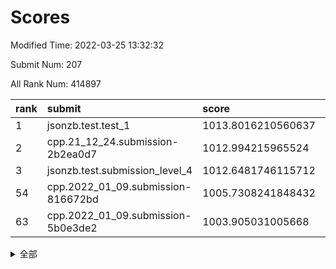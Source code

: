 # Scores

Modified Time: 2022-03-25 13:32:32

Submit Num: 207

All Rank Num: 414897

| rank |               submit               |       score        |       sigma        | pk_num |
| :--- | :--------------------------------- | :----------------- | :----------------- | :----- |
| 1    | jsonzb.test.test_1                 | 1013.8016210560637 | 0.8297191015728755 | 8019   |
| 2    | cpp.21_12_24.submission-2b2ea0d7   | 1012.994215965524  | 0.8163695941706844 | 8018   |
| 3    | jsonzb.test.submission_level_4     | 1012.6481746115712 | 0.7993660051622868 | 8017   |
| 54   | cpp.2022_01_09.submission-816672bd | 1005.7308241848432 | 0.7158213501948754 | 8016   |
| 63   | cpp.2022_01_09.submission-5b0e3de2 | 1003.905031005668  | 0.7326384397554359 | 8022   |


<details>
<summary>全部</summary>

| rank |                 submit                 |       score        |       sigma        | pk_num |
| :--- | :------------------------------------- | :----------------- | :----------------- | :----- |
| 1    | jsonzb.test.test_1                     | 1013.8016210560637 | 0.8297191015728755 | 8019   |
| 2    | cpp.21_12_24.submission-2b2ea0d7       | 1012.994215965524  | 0.8163695941706844 | 8018   |
| 3    | jsonzb.test.submission_level_4         | 1012.6481746115712 | 0.7993660051622868 | 8017   |
| 4    | gobigger.level_3.submission_level_3_30 | 1012.3324518806166 | 0.7702698248945424 | 8015   |
| 5    | gobigger.level_3.submission_level_3_22 | 1011.2677604485098 | 0.7693318580158831 | 8013   |
| 6    | gobigger.level_3.submission_level_3_27 | 1010.8875769937888 | 0.7616551742311266 | 8017   |
| 7    | gobigger.level_3.submission_level_3_45 | 1010.7819546473285 | 0.7735099609899867 | 8011   |
| 8    | gobigger.level_3.submission_level_3_32 | 1010.7735946503785 | 0.8014776490584915 | 8019   |
| 9    | gobigger.level_3.submission_level_3_40 | 1010.6910362675161 | 0.7609547805017588 | 8014   |
| 10   | gobigger.level_3.submission_level_3_19 | 1010.6363111580085 | 0.7610086244119098 | 8015   |
| 11   | gobigger.level_3.submission_level_3_43 | 1010.6351602633182 | 0.7781808139132286 | 8019   |
| 12   | gobigger.level_3.submission_level_3_18 | 1010.3468327579421 | 0.7773342151971557 | 8014   |
| 13   | gobigger.level_3.submission_level_3_1  | 1010.3254716047699 | 0.7833683441070501 | 8016   |
| 14   | gobigger.level_3.submission_level_3_3  | 1010.3080216271845 | 0.7668295556140037 | 8014   |
| 15   | gobigger.level_3.submission_level_3_13 | 1010.2243128523584 | 0.7594230172598883 | 8017   |
| 16   | gobigger.level_3.submission_level_3_28 | 1010.2178362119645 | 0.7664596732147892 | 8023   |
| 17   | gobigger.level_3.submission_level_3_25 | 1010.1739699343166 | 0.768901515959804  | 8015   |
| 18   | gobigger.level_3.submission_level_3_49 | 1010.1272323381565 | 0.7522444122509974 | 8014   |
| 19   | gobigger.level_3.submission_level_3_11 | 1010.118390130659  | 0.7551370204766323 | 8017   |
| 20   | gobigger.level_3.submission_level_3_23 | 1010.0807316915477 | 0.7591403775748147 | 8019   |
| 21   | gobigger.level_3.submission_level_3_26 | 1010.0729568637785 | 0.7656336511522267 | 8018   |
| 22   | gobigger.level_3.submission_level_3_47 | 1010.07037699738   | 0.76080271203037   | 8022   |
| 23   | gobigger.level_3.submission_level_3_16 | 1010.064135059434  | 0.7791064732370105 | 8018   |
| 24   | gobigger.level_3.submission_level_3_36 | 1010.0467249573796 | 0.7457432276856059 | 8017   |
| 25   | gobigger.level_3.submission_level_3_39 | 1010.0006004379003 | 0.7641047601083407 | 8023   |
| 26   | gobigger.level_3.submission_level_3_5  | 1009.9971819792615 | 0.747768912071271  | 8022   |
| 27   | gobigger.level_3.submission_level_3_6  | 1009.8925842812929 | 0.7382632547051393 | 8018   |
| 28   | gobigger.level_3.submission_level_3_21 | 1009.890341488351  | 0.7477541069027028 | 8011   |
| 29   | gobigger.level_3.submission_level_3_46 | 1009.780811600752  | 0.7419393027828701 | 8019   |
| 30   | gobigger.level_3.submission_level_3_8  | 1009.7442641174168 | 0.7478339074868283 | 8019   |
| 31   | gobigger.level_3.submission_level_3_24 | 1009.740102179381  | 0.7546343387691798 | 8020   |
| 32   | gobigger.level_3.submission_level_3_14 | 1009.7265794098581 | 0.7467656661490086 | 8016   |
| 33   | gobigger.level_3.submission_level_3_48 | 1009.7179179649905 | 0.7484110730217407 | 8017   |
| 34   | gobigger.level_3.submission_level_3_2  | 1009.7013477220747 | 0.7524945875832113 | 8015   |
| 35   | gobigger.level_3.submission_level_3_10 | 1009.6982599682907 | 0.7435508051846846 | 8016   |
| 36   | gobigger.level_3.submission_level_3_35 | 1009.6370633901254 | 0.7450318696640853 | 8020   |
| 37   | gobigger.level_3.submission_level_3_33 | 1009.487178032397  | 0.7720517118582476 | 8024   |
| 38   | gobigger.level_3.submission_level_3_41 | 1009.3893718039169 | 0.7500033096305798 | 8019   |
| 39   | gobigger.level_3.submission_level_3_34 | 1009.3769779114369 | 0.7351087490759757 | 8018   |
| 40   | gobigger.level_3.submission_level_3_7  | 1009.352021759209  | 0.7580863657314104 | 8020   |
| 41   | gobigger.level_3.submission_level_3_44 | 1009.2798714391582 | 0.7361792141008192 | 8024   |
| 42   | gobigger.level_3.submission_level_3_15 | 1009.2468218172868 | 0.7518192509826672 | 8016   |
| 43   | gobigger.level_3.submission_level_3_12 | 1009.2291484518454 | 0.7488200873994353 | 8020   |
| 44   | gobigger.level_3.submission_level_3_42 | 1009.1898089855888 | 0.748055504055211  | 8020   |
| 45   | gobigger.level_3.submission_level_3_4  | 1009.0834868786943 | 0.7497970615174336 | 8020   |
| 46   | gobigger.level_3.submission_level_3_37 | 1008.9810506698161 | 0.7625559378585622 | 8021   |
| 47   | gobigger.level_3.submission_level_3_29 | 1008.9631840861778 | 0.7531072994612736 | 8012   |
| 48   | gobigger.level_3.submission_level_3_31 | 1008.9563489241241 | 0.7591949779050545 | 8020   |
| 49   | gobigger.level_3.submission_level_3_9  | 1008.920227898831  | 0.7449553894496986 | 8018   |
| 50   | gobigger.level_3.submission_level_3_17 | 1008.8033415005536 | 0.7281805772295701 | 8013   |
| 51   | gobigger.level_3.submission_level_3_20 | 1008.603997159979  | 0.7327755936472624 | 8019   |
| 52   | gobigger.level_3.submission_level_3_0  | 1008.3256904620462 | 0.7390265276498428 | 8023   |
| 53   | gobigger.level_3.submission_level_3_38 | 1008.1285452711528 | 0.7277349973661457 | 8018   |
| 54   | cpp.2022_01_09.submission-816672bd     | 1005.7308241848432 | 0.7158213501948754 | 8016   |
| 55   | gobigger.level_1.submission_level_1_15 | 1004.8854699425837 | 0.726094016727844  | 8021   |
| 56   | gobigger.level_1.submission_level_1_6  | 1004.5745634839597 | 0.7203576777733893 | 8018   |
| 57   | gobigger.level_1.submission_level_1_24 | 1004.5554849375844 | 0.7304229460082036 | 8015   |
| 58   | gobigger.level_1.submission_level_1_2  | 1004.4228463809541 | 0.7046472280770796 | 8017   |
| 59   | gobigger.level_1.submission_level_1_13 | 1004.2612856768702 | 0.7048676026557217 | 8014   |
| 60   | gobigger.level_1.submission_level_1_17 | 1004.1857871328195 | 0.7299956304122707 | 8020   |
| 61   | gobigger.level_1.submission_level_1_12 | 1004.1715845648722 | 0.7182100789866274 | 8017   |
| 62   | gobigger.level_1.submission_level_1_7  | 1004.0633855626483 | 0.7192575534398327 | 8017   |
| 63   | cpp.2022_01_09.submission-5b0e3de2     | 1003.905031005668  | 0.7326384397554359 | 8022   |
| 64   | gobigger.level_1.submission_level_1_19 | 1003.9015320510483 | 0.709331380896833  | 8013   |
| 65   | gobigger.level_1.submission_level_1_34 | 1003.8879048947176 | 0.7085182005333595 | 8012   |
| 66   | gobigger.level_1.submission_level_1_11 | 1003.8658054364479 | 0.7140458168840901 | 8018   |
| 67   | gobigger.level_1.submission_level_1_46 | 1003.8401415389843 | 0.72774806685179   | 8020   |
| 68   | gobigger.level_1.submission_level_1_38 | 1003.7877189397503 | 0.7122470694351642 | 8017   |
| 69   | gobigger.level_1.submission_level_1_16 | 1003.6774645654298 | 0.7130154677331635 | 8018   |
| 70   | gobigger.level_1.submission_level_1_21 | 1003.6629167354247 | 0.7021626012895182 | 8013   |
| 71   | gobigger.level_1.submission_level_1_10 | 1003.6417921600798 | 0.7164263719811937 | 8013   |
| 72   | gobigger.level_1.submission_level_1_31 | 1003.5679357639865 | 0.7181532734510145 | 8014   |
| 73   | gobigger.level_1.submission_level_1_23 | 1003.5514927270291 | 0.7136696628832854 | 8014   |
| 74   | gobigger.level_1.submission_level_1_45 | 1003.5008677061984 | 0.7087414036342523 | 8016   |
| 75   | gobigger.level_1.submission_level_1_9  | 1003.4950182072325 | 0.7053652514532426 | 8017   |
| 76   | gobigger.level_1.submission_level_1_47 | 1003.4320871213192 | 0.7159825791065686 | 8023   |
| 77   | gobigger.level_1.submission_level_1_35 | 1003.3961103142902 | 0.7120960276717233 | 8016   |
| 78   | gobigger.level_1.submission_level_1_0  | 1003.3839324097374 | 0.7074815712412171 | 8018   |
| 79   | gobigger.level_1.submission_level_1_36 | 1003.3698188564628 | 0.7235611977077337 | 8024   |
| 80   | gobigger.level_1.submission_level_1_42 | 1003.3289956191347 | 0.729166393943695  | 8022   |
| 81   | gobigger.level_1.submission_level_1_27 | 1003.3271707105977 | 0.7050604168971392 | 8018   |
| 82   | gobigger.level_1.submission_level_1_14 | 1003.3238196140372 | 0.7194322780262282 | 8016   |
| 83   | gobigger.level_1.submission_level_1_49 | 1003.3152755709617 | 0.7231734761101858 | 8018   |
| 84   | gobigger.level_1.submission_level_1_28 | 1003.2157053680882 | 0.7142574947593617 | 8018   |
| 85   | gobigger.level_1.submission_level_1_37 | 1003.1549044627285 | 0.7046802388053904 | 8011   |
| 86   | gobigger.level_1.submission_level_1_40 | 1003.0937806818846 | 0.719629764854123  | 8023   |
| 87   | gobigger.level_1.submission_level_1_44 | 1003.0096455985691 | 0.708889469010348  | 8019   |
| 88   | gobigger.level_1.submission_level_1_43 | 1002.9934229340734 | 0.7210831577013209 | 8016   |
| 89   | gobigger.level_1.submission_level_1_30 | 1002.9591874684866 | 0.7186367707543021 | 8019   |
| 90   | gobigger.level_1.submission_level_1_5  | 1002.9446998479973 | 0.7068021397597136 | 8020   |
| 91   | gobigger.level_1.submission_level_1_26 | 1002.8685985074993 | 0.7166569334160978 | 8023   |
| 92   | gobigger.level_1.submission_level_1_25 | 1002.8654591089997 | 0.7158243752898906 | 8016   |
| 93   | gobigger.level_1.submission_level_1_29 | 1002.8498995902578 | 0.7049007301881564 | 8021   |
| 94   | gobigger.level_1.submission_level_1_4  | 1002.8476027035338 | 0.7081277372919267 | 8016   |
| 95   | gobigger.level_1.submission_level_1_8  | 1002.8438974007105 | 0.7143106389488189 | 8022   |
| 96   | gobigger.level_1.submission_level_1_41 | 1002.8272876285691 | 0.7245390539070284 | 8016   |
| 97   | gobigger.level_1.submission_level_1_20 | 1002.7326217828723 | 0.7200200533099604 | 8018   |
| 98   | gobigger.level_1.submission_level_1_39 | 1002.6813079818234 | 0.7146376113595844 | 8020   |
| 99   | gobigger.level_1.submission_level_1_3  | 1002.5477138403929 | 0.7098513905659735 | 8022   |
| 100  | gobigger.level_1.submission_level_1_22 | 1002.5417043341826 | 0.7163941119031063 | 8016   |
| 101  | gobigger.level_1.submission_level_1_18 | 1002.4996808365992 | 0.7113212474504755 | 8011   |
| 102  | gobigger.level_1.submission_level_1_48 | 1002.493262362137  | 0.7225124898580599 | 8018   |
| 103  | gobigger.level_1.submission_level_1_32 | 1002.4617275956849 | 0.7156979764534593 | 8021   |
| 104  | gobigger.level_1.submission_level_1_1  | 1002.417824098827  | 0.7166433984949057 | 8020   |
| 105  | gobigger.level_1.submission_level_1_33 | 1001.9718071403227 | 0.7184836983532713 | 8016   |
| 106  | gobigger.random.submission_random_24   | 997.8711607242287  | 0.7148838773963008 | 8016   |
| 107  | gobigger.random.submission_random_41   | 997.4474054577264  | 0.7024992364191484 | 8011   |
| 108  | gobigger.random.submission_random_35   | 997.242578122781   | 0.7084408000937148 | 8016   |
| 109  | gobigger.random.submission_random_14   | 997.1850416272712  | 0.7108427599700435 | 8017   |
| 110  | gobigger.random.submission_random_31   | 997.0179056653816  | 0.7158133980400705 | 8020   |
| 111  | gobigger.random.submission_random_43   | 996.7929397681357  | 0.7097110356173711 | 8018   |
| 112  | gobigger.random.submission_random_29   | 996.5708230546406  | 0.7121774526297004 | 8016   |
| 113  | gobigger.random.submission_random_27   | 996.566276143238   | 0.7082841423583872 | 8020   |
| 114  | gobigger.random.submission_random_18   | 996.5450710170686  | 0.6985155778202454 | 8019   |
| 115  | gobigger.random.submission_random_15   | 996.5384276609138  | 0.704643943883476  | 8012   |
| 116  | gobigger.random.submission_random_47   | 996.4627406031478  | 0.7164961052643988 | 8014   |
| 117  | gobigger.random.submission_random_2    | 996.4420137679738  | 0.7173179306151395 | 8018   |
| 118  | gobigger.random.submission_random_39   | 996.3066682330435  | 0.7273318072775944 | 8018   |
| 119  | gobigger.random.submission_random_4    | 996.2813820890261  | 0.7078637303407728 | 8020   |
| 120  | gobigger.random.submission_random_25   | 996.2711747262452  | 0.7129299883912357 | 8020   |
| 121  | gobigger.random.submission_random_20   | 996.2134269599529  | 0.717991166466906  | 8019   |
| 122  | gobigger.random.submission_random_5    | 996.1043549372415  | 0.700433313923358  | 8017   |
| 123  | gobigger.random.submission_random_30   | 996.0204001210097  | 0.7109403321526373 | 8014   |
| 124  | gobigger.random.submission_random_17   | 995.9570768608473  | 0.7111756477951867 | 8017   |
| 125  | gobigger.random.submission_random_16   | 995.9207020365892  | 0.7140612550170105 | 8022   |
| 126  | gobigger.random.submission_random_45   | 995.8957980437896  | 0.7051773400584639 | 8017   |
| 127  | gobigger.random.submission_random_49   | 995.8748803566983  | 0.709771671708287  | 8013   |
| 128  | gobigger.random.submission_random_38   | 995.8715965699607  | 0.7167521356696225 | 8015   |
| 129  | gobigger.random.submission_random_42   | 995.8468433439299  | 0.7102661608521839 | 8013   |
| 130  | gobigger.random.submission_random_13   | 995.8354702969752  | 0.7141056753055685 | 8015   |
| 131  | gobigger.random.submission_random_22   | 995.8290165501028  | 0.7061546566703568 | 8020   |
| 132  | gobigger.random.submission_random_46   | 995.7434376601673  | 0.7122159248960483 | 8019   |
| 133  | gobigger.random.submission_random_28   | 995.7429381360877  | 0.7104602981052498 | 8014   |
| 134  | gobigger.random.submission_random_21   | 995.7398274434526  | 0.7147505727582047 | 8016   |
| 135  | gobigger.random.submission_random_8    | 995.7055880911513  | 0.7241674861394104 | 8016   |
| 136  | gobigger.random.submission_random_10   | 995.6867267052769  | 0.7177443211803759 | 8011   |
| 137  | gobigger.random.submission_random_48   | 995.6749829958972  | 0.7018792884393116 | 8017   |
| 138  | gobigger.random.submission_random_23   | 995.6641285710606  | 0.7261805123042578 | 8018   |
| 139  | gobigger.random.submission_random_3    | 995.6011211299387  | 0.7147065657122125 | 8019   |
| 140  | gobigger.random.submission_random_40   | 995.5289922937043  | 0.6996696102266896 | 8023   |
| 141  | gobigger.random.submission_random_33   | 995.5285694380528  | 0.7170343352604676 | 8014   |
| 142  | gobigger.random.submission_random_26   | 995.5283474670842  | 0.7113160539398172 | 8018   |
| 143  | gobigger.random.submission_random_12   | 995.5217658291498  | 0.7217377853458854 | 8013   |
| 144  | gobigger.random.submission_random_7    | 995.4428726985878  | 0.7257803044315005 | 8021   |
| 145  | gobigger.random.submission_random_32   | 995.4047897453507  | 0.7340693564541687 | 8015   |
| 146  | gobigger.random.submission_random_11   | 995.3718865100174  | 0.7164040785111797 | 8017   |
| 147  | gobigger.random.submission_random_1    | 995.2884740476875  | 0.7137325522248933 | 8015   |
| 148  | gobigger.random.submission_random_19   | 995.2091287189046  | 0.7147901087738022 | 8016   |
| 149  | gobigger.random.submission_random_37   | 995.1378321155534  | 0.6968289218452729 | 8011   |
| 150  | gobigger.random.submission_random_44   | 995.022338345755   | 0.7207199901660871 | 8018   |
| 151  | gobigger.level_2.submission_level_2_32 | 994.763051363862   | 0.7237409626464305 | 8015   |
| 152  | gobigger.random.submission_random_0    | 994.7168102865381  | 0.7303809055741094 | 8015   |
| 153  | gobigger.random.submission_random_9    | 994.7105049245009  | 0.7114513803969036 | 8020   |
| 154  | gobigger.level_2.submission_level_2_4  | 994.6865064964129  | 0.725478034713119  | 8021   |
| 155  | gobigger.random.submission_random_6    | 994.6365469189166  | 0.7261224253836276 | 8017   |
| 156  | gobigger.random.submission_random_36   | 994.5392213846076  | 0.7258495277706835 | 8017   |
| 157  | gobigger.random.submission_random_34   | 994.1170025610376  | 0.7133692379641842 | 8018   |
| 158  | gobigger.level_2.submission_level_2_6  | 993.9069316317328  | 0.7363383912790207 | 8022   |
| 159  | gobigger.level_2.submission_level_2_46 | 993.8687226369306  | 0.7369058337976598 | 8019   |
| 160  | gobigger.level_2.submission_level_2_48 | 993.8460054247727  | 0.7363340748117772 | 8019   |
| 161  | gobigger.level_2.submission_level_2_21 | 993.8413888949021  | 0.7350687261317953 | 8016   |
| 162  | gobigger.level_2.submission_level_2_10 | 993.4432321814486  | 0.736859853659496  | 8020   |
| 163  | gobigger.level_2.submission_level_2_3  | 993.3131179724197  | 0.7322891161330007 | 8014   |
| 164  | gobigger.level_2.submission_level_2_20 | 993.2873367720429  | 0.7317418706009401 | 8012   |
| 165  | gobigger.level_2.submission_level_2_42 | 993.1847624229915  | 0.7421002684067652 | 8016   |
| 166  | gobigger.level_2.submission_level_2_2  | 993.1422970720791  | 0.7475899079874495 | 8009   |
| 167  | gobigger.level_2.submission_level_2_38 | 992.9346804596598  | 0.750412868146123  | 8017   |
| 168  | gobigger.level_2.submission_level_2_8  | 992.8213271592915  | 0.7564508295003417 | 8020   |
| 169  | gobigger.level_2.submission_level_2_36 | 992.811606658464   | 0.750342555138534  | 8011   |
| 170  | gobigger.level_2.submission_level_2_26 | 992.7351224125266  | 0.7217300846450909 | 8018   |
| 171  | gobigger.level_2.submission_level_2_15 | 992.7076135748937  | 0.7401787438071457 | 8015   |
| 172  | gobigger.level_2.submission_level_2_39 | 992.6603731124694  | 0.7405004350011634 | 8014   |
| 173  | gobigger.level_2.submission_level_2_47 | 992.607869902025   | 0.7464292624219493 | 8015   |
| 174  | gobigger.level_2.submission_level_2_37 | 992.4523895072589  | 0.7375217237050183 | 8013   |
| 175  | gobigger.level_2.submission_level_2_22 | 992.4427856422116  | 0.7328434957598249 | 8020   |
| 176  | gobigger.level_2.submission_level_2_0  | 992.399323774644   | 0.7516678152683204 | 8015   |
| 177  | gobigger.level_2.submission_level_2_18 | 992.3554482157926  | 0.7514391006978017 | 8015   |
| 178  | gobigger.level_2.submission_level_2_5  | 992.3292049475867  | 0.7357411436302712 | 8018   |
| 179  | gobigger.level_2.submission_level_2_28 | 992.2393161346432  | 0.7338135017220706 | 8015   |
| 180  | gobigger.level_2.submission_level_2_13 | 992.1747200462153  | 0.7416689522035568 | 8015   |
| 181  | gobigger.level_2.submission_level_2_29 | 992.1268056700078  | 0.7686342415139024 | 8019   |
| 182  | gobigger.level_2.submission_level_2_19 | 992.1240124670809  | 0.7391458658892224 | 8016   |
| 183  | gobigger.level_2.submission_level_2_23 | 992.1215511872108  | 0.7436469204625212 | 8017   |
| 184  | gobigger.level_2.submission_level_2_16 | 992.1056296386322  | 0.7397715061236029 | 8017   |
| 185  | gobigger.level_2.submission_level_2_1  | 992.0919349704898  | 0.7509626522606317 | 8013   |
| 186  | gobigger.level_2.submission_level_2_40 | 992.0472831560652  | 0.7538506363629598 | 8017   |
| 187  | gobigger.level_2.submission_level_2_45 | 992.0235711607912  | 0.7296673940165559 | 8018   |
| 188  | gobigger.level_2.submission_level_2_11 | 992.0165705583643  | 0.7425974582664316 | 8014   |
| 189  | gobigger.level_2.submission_level_2_27 | 992.0152511582563  | 0.7529577900519449 | 8016   |
| 190  | gobigger.level_2.submission_level_2_41 | 991.946601751073   | 0.7412248586475689 | 8016   |
| 191  | gobigger.level_2.submission_level_2_14 | 991.9255191612331  | 0.7688123761900129 | 8018   |
| 192  | gobigger.level_2.submission_level_2_31 | 991.9139204122548  | 0.7592873876519027 | 8018   |
| 193  | gobigger.level_2.submission_level_2_49 | 991.8691478730346  | 0.7497862554117106 | 8018   |
| 194  | gobigger.level_2.submission_level_2_24 | 991.7478846640925  | 0.7469287904199606 | 8021   |
| 195  | gobigger.level_2.submission_level_2_7  | 991.720283155402   | 0.7717488191877386 | 8017   |
| 196  | gobigger.level_2.submission_level_2_34 | 991.6933368970682  | 0.7402897388114272 | 8013   |
| 197  | gobigger.level_2.submission_level_2_17 | 991.3814293781152  | 0.7694244084568745 | 8025   |
| 198  | gobigger.level_2.submission_level_2_9  | 991.3316097832251  | 0.7436854706849292 | 8022   |
| 199  | gobigger.level_2.submission_level_2_44 | 991.3057733533996  | 0.7663683139024813 | 8019   |
| 200  | gobigger.level_2.submission_level_2_12 | 991.2431027455012  | 0.7556310119006409 | 8025   |
| 201  | gobigger.level_2.submission_level_2_35 | 991.1451770691508  | 0.746408274825253  | 8023   |
| 202  | gobigger.level_2.submission_level_2_33 | 991.1221319037337  | 0.762126100562058  | 8015   |
| 203  | gobigger.level_2.submission_level_2_43 | 990.9379249268089  | 0.7649580535220536 | 8016   |
| 204  | gobigger.level_2.submission_level_2_30 | 990.8809131164539  | 0.7502380589646792 | 8019   |
| 205  | gobigger.level_2.submission_level_2_25 | 989.4283618987226  | 0.7631296761107386 | 8023   |
| 206  | gobigger.none.submission_none_0        | 978.5718540776313  | 1.2089448664160825 | 8019   |
| 207  | gobigger.none.submission_none_1        | 976.304393430951   | 1.4559450399663982 | 8017   |

</details>